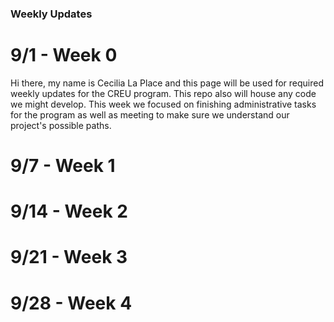 ### Weekly Updates

# 9/1 - Week 0
Hi there, my name is Cecilia La Place and this page will be used for required weekly updates for the CREU program. This repo also will house any code we might develop. This week we focused on finishing administrative tasks for the program as well as meeting to make sure we understand our project's possible paths. 

# 9/7 - Week 1
# 9/14 - Week 2
# 9/21 - Week 3
# 9/28 - Week 4
